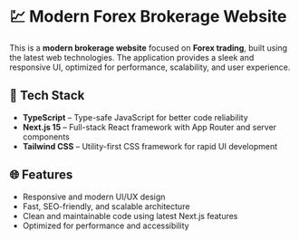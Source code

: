 # 💹 Modern Forex Brokerage Website

This is a **modern brokerage website** focused on **Forex trading**, built using the latest web technologies. The application provides a sleek and responsive UI, optimized for performance, scalability, and user experience.

## 🚀 Tech Stack

- **TypeScript** – Type-safe JavaScript for better code reliability  
- **Next.js 15** – Full-stack React framework with App Router and server components  
- **Tailwind CSS** – Utility-first CSS framework for rapid UI development  

## 🌐 Features

- Responsive and modern UI/UX design  
- Fast, SEO-friendly, and scalable architecture  
- Clean and maintainable code using latest Next.js features  
- Optimized for performance and accessibility  